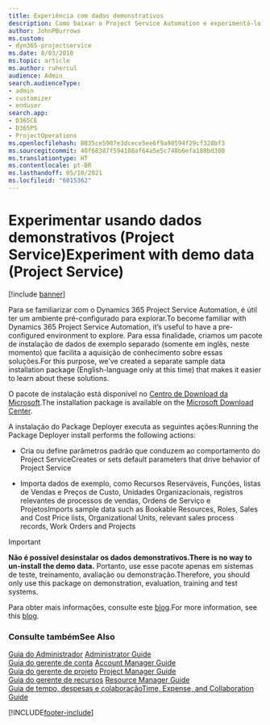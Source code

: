 ```yaml
---
title: Experiência com dados demonstrativos
description: Como baixar o Project Service Automation e experimentá-lo usando dados demonstrativos.
author: JohnPBurrows
ms.custom:
- dyn365-projectservice
ms.date: 8/03/2018
ms.topic: article
ms.author: ruhercul
audience: Admin
search.audienceType:
- admin
- customizer
- enduser
search.app:
- D365CE
- D365PS
- ProjectOperations
ms.openlocfilehash: 8835ce5907e3dcece5ee6f9a98594f29cf328bf3
ms.sourcegitcommit: 40f68387f594180af64a5e5c748b6efa188bd300
ms.translationtype: HT
ms.contentlocale: pt-BR
ms.lasthandoff: 05/10/2021
ms.locfileid: "6015362"
---
```

# <a name="experiment-with-demo-data-project-service"></a><span data-ttu-id="dae1f-103">Experimentar usando dados demonstrativos (Project Service)</span><span class="sxs-lookup"><span data-stu-id="dae1f-103">Experiment with demo data (Project Service)</span></span>

[!include [banner](../includes/psa-now-project-operations.md)]

<span data-ttu-id="dae1f-104">Para se familiarizar com o Dynamics 365 Project Service Automation, é útil ter um ambiente pré-configurado para explorar.</span><span class="sxs-lookup"><span data-stu-id="dae1f-104">To become familiar with Dynamics 365 Project Service Automation, it’s useful to have a pre-configured environment to explore.</span></span> <span data-ttu-id="dae1f-105">Para essa finalidade, criamos um pacote de instalação de dados de exemplo separado (somente em inglês, neste momento) que facilita a aquisição de conhecimento sobre essas soluções.</span><span class="sxs-lookup"><span data-stu-id="dae1f-105">For this purpose, we’ve created a separate sample data installation package (English-language only at this time) that makes it easier to learn about these solutions.</span></span> 

<span data-ttu-id="dae1f-106">O pacote de instalação está disponível no [Centro de Download da Microsoft](https://go.microsoft.com/fwlink/?linkid=859966).</span><span class="sxs-lookup"><span data-stu-id="dae1f-106">The installation package is available on the [Microsoft Download Center](https://go.microsoft.com/fwlink/?linkid=859966).</span></span>  

<span data-ttu-id="dae1f-107">A instalação do Package Deployer executa as seguintes ações:</span><span class="sxs-lookup"><span data-stu-id="dae1f-107">Running the Package Deployer install performs the following actions:</span></span> 
  
-   <span data-ttu-id="dae1f-108">Cria ou define parâmetros padrão que conduzem ao comportamento do Project Service</span><span class="sxs-lookup"><span data-stu-id="dae1f-108">Creates or sets default parameters that drive behavior of Project Service</span></span>  
  
-   <span data-ttu-id="dae1f-109">Importa dados de exemplo, como Recursos Reserváveis, Funções, listas de Vendas e Preços de Custo, Unidades Organizacionais, registros relevantes de processos de vendas, Ordens de Serviço e Projetos</span><span class="sxs-lookup"><span data-stu-id="dae1f-109">Imports sample data such as Bookable Resources, Roles, Sales and Cost Price lists, Organizational Units, relevant sales process records, Work Orders and Projects</span></span>    
  
> [!IMPORTANT]
> <span data-ttu-id="dae1f-110">**Não é possível desinstalar os dados demonstrativos.**</span><span class="sxs-lookup"><span data-stu-id="dae1f-110">**There is no way to un-install the demo data.**</span></span> <span data-ttu-id="dae1f-111">Portanto, use esse pacote apenas em sistemas de teste, treinamento, avaliação ou demonstração.</span><span class="sxs-lookup"><span data-stu-id="dae1f-111">Therefore, you should only use this package on demonstration, evaluation, training and test systems.</span></span>

<span data-ttu-id="dae1f-112">Para obter mais informações, consulte este [blog](https://blogs.msdn.microsoft.com/crm/2017/10/24/microsoft-dynamics-365-for-field-service-and-project-service-automation-sample-data).</span><span class="sxs-lookup"><span data-stu-id="dae1f-112">For more information, see this [blog](https://blogs.msdn.microsoft.com/crm/2017/10/24/microsoft-dynamics-365-for-field-service-and-project-service-automation-sample-data).</span></span>





  
### <a name="see-also"></a><span data-ttu-id="dae1f-113">Consulte também</span><span class="sxs-lookup"><span data-stu-id="dae1f-113">See Also</span></span>  
 <span data-ttu-id="dae1f-114">[Guia do Administrador](../psa/admin-guide.md) </span><span class="sxs-lookup"><span data-stu-id="dae1f-114">[Administrator Guide](../psa/admin-guide.md) </span></span>  
 <span data-ttu-id="dae1f-115">[Guia do gerente de conta](../psa/account-manager-guide.md) </span><span class="sxs-lookup"><span data-stu-id="dae1f-115">[Account Manager Guide](../psa/account-manager-guide.md) </span></span>  
 <span data-ttu-id="dae1f-116">[Guia do gerente de projeto](../psa/project-manager-guide.md) </span><span class="sxs-lookup"><span data-stu-id="dae1f-116">[Project Manager Guide](../psa/project-manager-guide.md) </span></span>  
 <span data-ttu-id="dae1f-117">[Guia do gerente de recursos](../psa/resource-manager-guide.md) </span><span class="sxs-lookup"><span data-stu-id="dae1f-117">[Resource Manager Guide](../psa/resource-manager-guide.md) </span></span>  
 [<span data-ttu-id="dae1f-118">Guia de tempo, despesas e colaboração</span><span class="sxs-lookup"><span data-stu-id="dae1f-118">Time, Expense, and Collaboration Guide</span></span>](../psa/time-expense-collaboration-guide.md)


[!INCLUDE[footer-include](../includes/footer-banner.md)]